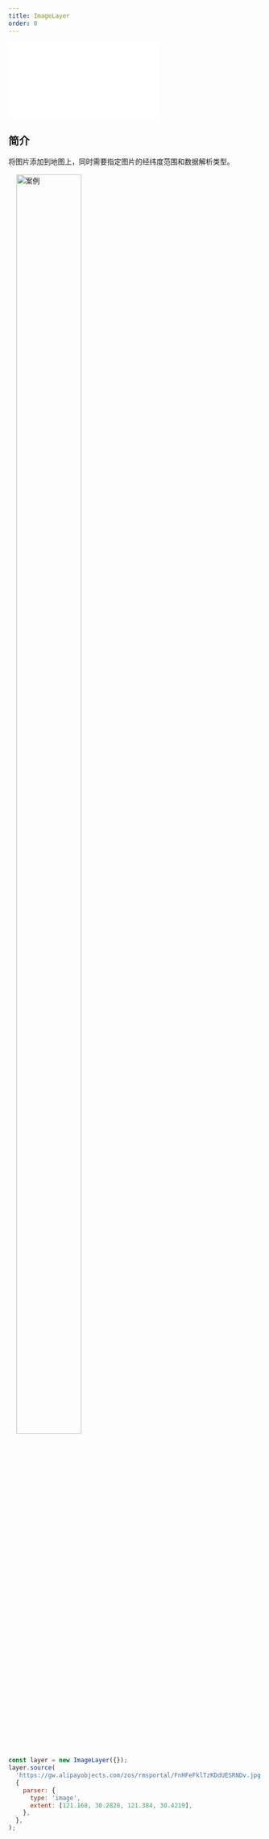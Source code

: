 ```yaml
---
title: ImageLayer
order: 0
---
```


<embed src="@/docs/common/style.md"></embed>

## 简介

将图片添加到地图上，同时需要指定图片的经纬度范围和数据解析类型。

<div>
  <div style="width:40%; margin: 16px;">
    <img  width="80%" alt="案例" src='https://gw.alipayobjects.com/mdn/rms_816329/afts/img/A*8MtWSIGTN8UAAAAAAAAAAAAAARQnAQ'>
  </div>
</div>


```javascript
const layer = new ImageLayer({});
layer.source(
  'https://gw.alipayobjects.com/zos/rmsportal/FnHFeFklTzKDdUESRNDv.jpg',
  {
    parser: {
      type: 'image',
      extent: [121.168, 30.2828, 121.384, 30.4219],
    },
  },
);
```
